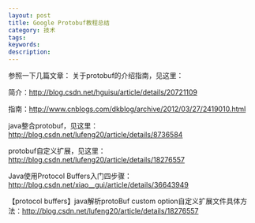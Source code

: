 ```yaml
---
layout: post
title: Google Protobuf教程总结
category: 技术
tags: 
keywords: 
description: 
---
```


参照一下几篇文章：
关于protobuf的介绍指南，见这里：

简介：http://blog.csdn.net/hguisu/article/details/20721109

指南：http://www.cnblogs.com/dkblog/archive/2012/03/27/2419010.html

java整合protobuf，见这里：http://blog.csdn.net/lufeng20/article/details/8736584

protobuf自定义扩展，见这里：http://blog.csdn.net/lufeng20/article/details/18276557

Java使用Protocol Buffers入门四步骤：http://blog.csdn.net/xiao__gui/article/details/36643949

【protocol buffers】java解析protoBuf custom option自定义扩展文件具体方法：http://blog.csdn.net/lufeng20/article/details/18276557




